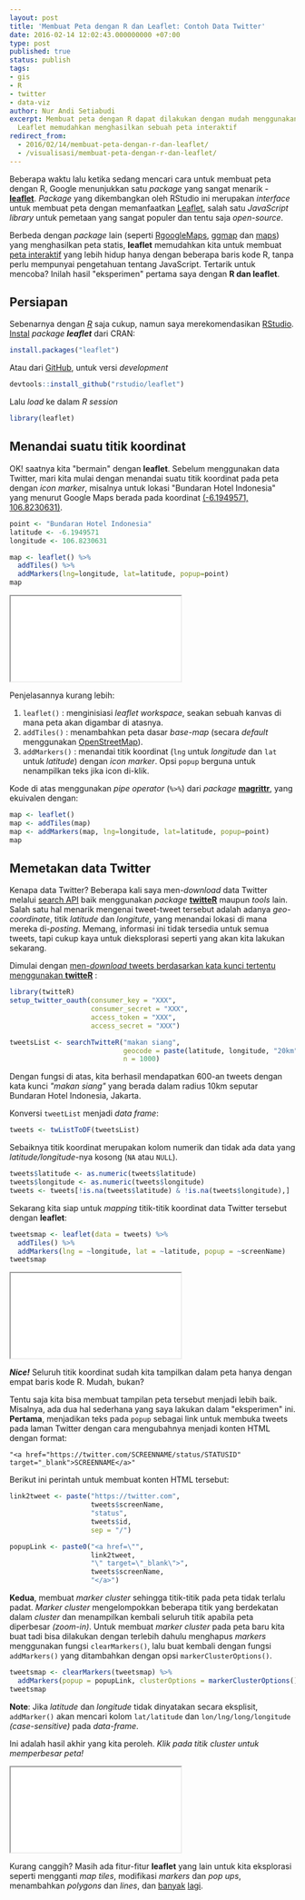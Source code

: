 ```yaml
---
layout: post
title: 'Membuat Peta dengan R dan Leaflet: Contoh Data Twitter'
date: 2016-02-14 12:02:43.000000000 +07:00
type: post
published: true
status: publish
tags:
- gis
- R
- twitter
- data-viz
author: Nur Andi Setiabudi
excerpt: Membuat peta dengan R dapat dilakukan dengan mudah menggunakan package leaflet.
  Leaflet memudahkan menghasilkan sebuah peta interaktif
redirect_from: 
  - 2016/02/14/membuat-peta-dengan-r-dan-leaflet/
  - /visualisasi/membuat-peta-dengan-r-dan-leaflet/
---
```

Beberapa waktu lalu ketika sedang mencari cara untuk membuat peta dengan
R, Google menunjukkan satu *package* yang sangat menarik -
[**leaflet**](https://rstudio.github.io/leaflet). *Package* yang
dikembangkan oleh RStudio ini merupakan *interface* untuk membuat peta
dengan memanfaatkan [Leaflet](http://leafletjs.com/), salah satu
*JavaScript library* untuk pemetaan yang sangat populer dan tentu saja
*open-source*.

Berbeda dengan *package* lain (seperti
[RgoogleMaps](https://cran.r-project.org/web/packages/RgoogleMaps/index.html),
[ggmap](https://cran.r-project.org/web/packages/ggmap/index.html) dan
[maps](https://cran.r-project.org/web/packages/maps/index.html)) yang
menghasilkan peta statis, **leaflet** memudahkan kita untuk membuat
[peta interaktif](http://leafletjs.com/index.html#features) yang lebih
hidup hanya dengan beberapa baris kode R, tanpa perlu mempunyai
pengetahuan tentang JavaScript. Tertarik untuk mencoba? Inilah hasil
"eksperimen" pertama saya dengan **R dan leaflet**.

## Persiapan

Sebenarnya dengan [*R*](https://www.r-project.org/) saja cukup,
namun saya merekomendasikan
[RStudio](https://www.rstudio.com/products/rstudio/).
[Instal](https://nurandi.net/r/menginstal-r-package/) *package
**leaflet*** dari CRAN:

```r
install.packages("leaflet")
```

Atau dari [GitHub](https://github.com/rstudio/leaflet), untuk versi
*development*

```r
devtools::install_github("rstudio/leaflet")
```
Lalu *load* ke dalam *R session*

```r
library(leaflet)
```

## Menandai suatu titik koordinat

OK! saatnya kita "bermain" dengan **leaflet**. Sebelum menggunakan data
Twitter, mari kita mulai dengan menandai suatu titik koordinat pada peta
dengan *icon marker*, misalnya untuk lokasi "Bundaran Hotel Indonesia"
yang menurut Google Maps berada pada koordinat [(-6.1949571,
106.8230631)](https://www.google.co.id/maps/place/Bundaran+Hotel+Indonesia/@-6.1949571,106.8230631).

```r
point <- "Bundaran Hotel Indonesia"
latitude <- -6.1949571
longitude <- 106.8230631

map <- leaflet() %>%
  addTiles() %>%
  addMarkers(lng=longitude, lat=latitude, popup=point)
map
```

<div class="scalable scalable-16x9">
  <div class="scalable-content">
    <iframe src="/src/leaflet-map-bundaran-HI.html"></iframe>
  </div>
</div>

Penjelasannya kurang lebih:

1.  `leaflet()` : menginisiasi *leaflet workspace*, seakan sebuah kanvas
    di mana peta akan digambar di atasnya.
2.  `addTiles()` : menambahkan peta dasar *base-map* (secara *default*
    menggunakan
    [OpenStreetMap](https://www.openstreetmap.org/#map=5/51.500/-0.100)).
3.  `addMarkers()` : menandai titik koordinat (`lng` untuk *longitude*
    dan `lat` untuk *latitude*) dengan *icon marker*. Opsi `popup`
    berguna untuk nenampilkan teks jika icon di-klik.

Kode di atas menggunakan *pipe operator* (`%>%`) dari *package*
[**magrittr**](https://github.com/smbache/magrittr), yang ekuivalen
dengan:

```r
map <- leaflet()
map <- addTiles(map)
map <- addMarkers(map, lng=longitude, lat=latitude, popup=point)
map
```

Memetakan data Twitter
----------------------

Kenapa data Twitter? Beberapa kali saya men-*download* data Twitter
melalui [search API](https://dev.twitter.com/rest/public/search) baik
menggunakan *package*
[**twitteR**](https://cran.r-project.org/web/packages/twitteR/index.html)
maupun *tools* lain. Salah satu hal menarik mengenai tweet-tweet
tersebut adalah adanya *geo-coordinate*, titik *latitude* dan
*longitute*, yang menandai lokasi di mana mereka di-*posting*. Memang,
informasi ini tidak tersedia untuk semua tweets, tapi cukup kaya untuk
dieksplorasi seperti yang akan kita lakukan sekarang.

Dimulai dengan [men-*download* tweets berdasarkan kata kunci tertentu
menggunakan
**twitteR**](https://nurandi.net/socmed/crawling-data-twitter-menggunakan-r/)
:

```r
library(twitteR)
setup_twitter_oauth(consumer_key = "XXX", 
                    consumer_secret = "XXX", 
                    access_token = "XXX", 
                    access_secret = "XXX")

tweetsList <- searchTwitteR("makan siang",
                            geocode = paste(latitude, longitude, "20km", sep = ","),
                            n = 1000)
```

Dengan fungsi di atas, kita berhasil mendapatkan 600-an tweets dengan
kata kunci *"makan siang"* yang berada dalam radius 10km seputar
Bundaran Hotel Indonesia, Jakarta.

Konversi `tweetList` menjadi *data frame*:

```r
tweets <- twListToDF(tweetsList)
```

Sebaiknya titik koordinat merupakan kolom numerik dan tidak ada data
yang *latitude/longitude*-nya kosong (`NA` atau `NULL`).

```r
tweets$latitude <- as.numeric(tweets$latitude)
tweets$longitude <- as.numeric(tweets$longitude)
tweets <- tweets[!is.na(tweets$latitude) & !is.na(tweets$longitude),]
```

Sekarang kita siap untuk *mapping* titik-titik koordinat data Twitter
tersebut dengan **leaflet**:

```r
tweetsmap <- leaflet(data = tweets) %>% 
  addTiles() %>%
  addMarkers(lng = ~longitude, lat = ~latitude, popup = ~screenName)
tweetsmap
```

<div class="scalable scalable-16x9">
  <div class="scalable-content">
    <iframe src="/src/leaflet-map-tweets.html"></iframe>
  </div>
</div>

***Nice!*** Seluruh titik koordinat sudah kita tampilkan dalam peta
hanya dengan empat baris kode R. Mudah, bukan?

Tentu saja kita bisa membuat tampilan peta tersebut menjadi lebih baik.
Misalnya, ada dua hal sederhana yang saya lakukan dalam "eksperimen"
ini. **Pertama**, menjadikan teks pada `popup` sebagai link untuk
membuka tweets pada laman Twitter dengan cara mengubahnya menjadi konten
HTML dengan format:

    "<a href="https://twitter.com/SCREENNAME/status/STATUSID" target="_blank">SCREENNAME</a>"

Berikut ini perintah untuk membuat konten HTML tersebut:

```r
link2tweet <- paste("https://twitter.com",
                    tweets$screenName,
                    "status",
                    tweets$id,
                    sep = "/")

popupLink <- paste0("<a href=\"",
                    link2tweet,
                    "\" target=\"_blank\">",
                    tweets$screenName,
                    "</a>")
```

**Kedua**, membuat *marker cluster* sehingga titik-titik pada peta tidak
terlalu padat. *Marker cluster* mengelompokkan beberapa titik yang
berdekatan dalam *cluster* dan menampilkan kembali seluruh titik apabila
peta diperbesar *(zoom-in)*. Untuk membuat *marker cluster* pada peta
baru kita buat tadi bisa dilakukan dengan terlebih dahulu menghapus
*markers* menggunakan fungsi `clearMarkers()`, lalu buat kembali dengan
fungsi `addMarkers()` yang ditambahkan dengan opsi
`markerClusterOptions()`.

```r
tweetsmap <- clearMarkers(tweetsmap) %>%
  addMarkers(popup = popupLink, clusterOptions = markerClusterOptions())
tweetsmap
```

**Note**: Jika *latitude* dan *longitude* tidak dinyatakan secara
eksplisit, `addMarker()` akan mencari kolom `lat/latitude` dan
`lon/lng/long/longitude` *(case-sensitive)* pada *data-frame*.

Ini adalah hasil akhir yang kita peroleh. *Klik pada titik cluster untuk
memperbesar peta!*

<div class="scalable scalable-16x9">
  <div class="scalable-content">
    <iframe src="/src/leaflet-map-tweets-cluster.html"></iframe>
  </div>
</div>

Kurang canggih? Masih ada fitur-fitur **leaflet** yang lain untuk kita
eksplorasi seperti mengganti *map tiles*, modifikasi *markers* dan *pop
ups*, menambahkan *polygons* dan *lines*, dan
[banyak](http://leafletjs.com/index.html#features)
[lagi](https://rstudio.github.io/leaflet/).
